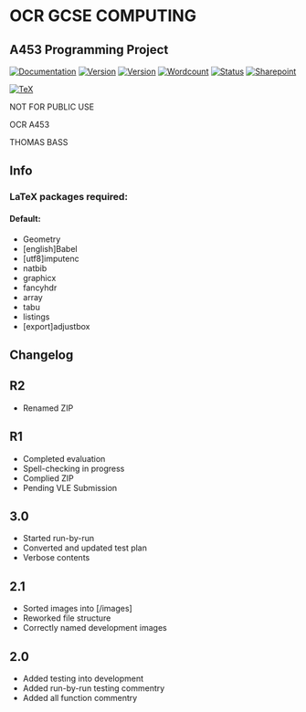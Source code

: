 # OCR GCSE COMPUTING
## A453 Programming Project

[![Documentation](https://img.shields.io/badge/documentation-Release--1-brightgreen.svg)]()
[![Version](https://img.shields.io/badge/last--stable-Release--1-brightgreen.svg)](https://github.com/electric-blue-green/GSCE-Coursework-Python-GTIN/releases)
[![Version](https://img.shields.io/badge/current-Release--1-brightgreen.svg)](https://github.com/electric-blue-green/GSCE-Coursework-Python-GTIN/releases)
[![Wordcount](https://img.shields.io/badge/wordcount-1715-brightgreen.svg)](http://app.uio.no/ifi/texcount/online.php)
[![Status](https://img.shields.io/badge/status-Pending--Teacher--Approval-red.svg)]()
[![Sharepoint](https://img.shields.io/badge/sharepoint-ComputingCoursework-8158f9.svg?style=social)](https://tasks.office.com/rgshw.onmicrosoft.com/en-GB/Home/PlanViews/3Kba8GTx70Cn-PL5xPL38ZYAAMD1)

[![TeX](https://img.shields.io/badge/TeX%20Distro-Darwin%202016-lightgrey.svg)]()






NOT FOR PUBLIC USE

OCR A453

THOMAS BASS

## Info

### LaTeX packages required:

#### Default:

* Geometry
* [english]Babel
* [utf8]imputenc
* natbib
* graphicx
* fancyhdr
* array
* tabu
* listings
* [export]adjustbox


## Changelog

## R2

* Renamed ZIP

## R1

* Completed evaluation
* Spell-checking in progress
* Complied ZIP
* Pending VLE Submission

## 3.0

* Started run-by-run
* Converted and updated test plan
* Verbose contents

## 2.1

* Sorted images into [/images]
* Reworked file structure
* Correctly named development images

## 2.0

* Added testing into development
* Added run-by-run testing commentry
* Added all function commentry
